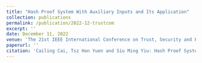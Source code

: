 ```yaml
---
title: "Hash Proof System With Auxiliary Inputs and Its Application"
collection: publications
permalink: /publication/2022-12-trustcom
excerpt: ''
date: December 11, 2022
venue: 'The 21st IEEE International Conference on Trust, Security and Privacy in Computing and Communications, (Trustcom 2022) Wuhan, China, December 9-11, 2022'
paperurl: ''
citation: 'Cailing Cai, Tsz Hon Yuen and Siu Ming Yiu: Hash Proof System With Auxiliary Inputs and Its Application. To appear in IEEE Trustcom 2022.'
---
```

